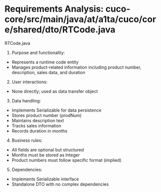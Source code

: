 # Requirements Analysis: cuco-core/src/main/java/at/a1ta/cuco/core/shared/dto/RTCode.java

RTCode.java
1. Purpose and functionality:
- Represents a runtime code entity
- Manages product-related information including product number, description, sales data, and duration

2. User interactions:
- None directly; used as data transfer object

3. Data handling:
- Implements Serializable for data persistence
- Stores product number (prodNum)
- Maintains description text
- Tracks sales information
- Records duration in months

4. Business rules:
- All fields are optional but structured
- Months must be stored as Integer
- Product numbers must follow specific format (implied)

5. Dependencies:
- Implements Serializable interface
- Standalone DTO with no complex dependencies